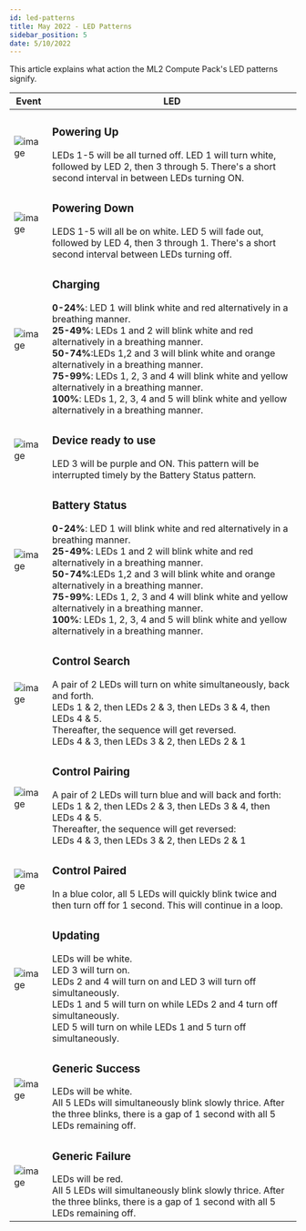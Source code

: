 ```yaml
---
id: led-patterns
title: May 2022 - LED Patterns
sidebar_position: 5
date: 5/10/2022
---
```



This article explains what action the ML2 Compute Pack's LED patterns signify.

| Event | LED   |
|-------|-------|
| ![image](/img/led-images/powerup.png)    | <h3>Powering Up</h3> LEDs 1-5 will be all turned off. LED 1 will turn white, followed by LED 2, then 3 through 5.  There's a short second interval in between LEDs turning ON.|
|![image](/img/led-images/powerdown.png)      | <h3>Powering Down</h3> LEDS 1-5 will all be on white. LED 5 will fade out, followed by LED 4, then 3 through 1. There's a short second interval between LEDs turning off. |
|![image](/img/led-images/charging.png)     |  <h3> Charging</h3> **0-24%**: LED 1 will blink white and red alternatively in a breathing manner. <br />  **25-49%**: LEDs 1 and 2 will blink white and red alternatively in a breathing manner. <br /> **50-74%**:LEDs 1,2 and 3 will blink white and orange alternatively in a breathing manner. <br /> **75-99%**: LEDs 1, 2, 3 and 4 will blink white and yellow alternatively in a breathing manner. <br /> **100%**: LEDs 1, 2, 3, 4 and 5 will blink white and yellow alternatively in a breathing manner.|
|![image](/img/led-images/deviceready.png)  | <h3>Device ready to use</h3> LED 3 will be purple and ON. This pattern will be interrupted timely by the Battery Status pattern. |
| ![image](/img/led-images/batterystatus.png)  | <h3>Battery Status</h3>**0-24%**: LED 1 will blink white and red alternatively in a breathing manner. <br /> **25-49%**: LEDs 1 and 2 will blink white and red alternatively in a breathing manner. <br /> **50-74%**:LEDs 1,2 and 3 will blink white and orange alternatively in a breathing manner.<br /> **75-99%**: LEDs 1, 2, 3 and 4 will blink white and yellow alternatively in a breathing manner. <br /> **100%**: LEDs 1, 2, 3, 4 and 5 will blink white and yellow alternatively in a breathing manner.|
|![image](/img/led-images/controlsearch.jpeg)  | <h3>Control Search</h3> A pair of 2 LEDs will turn on white simultaneously, back and forth. <br /> LEDs 1 & 2, then LEDs 2 & 3, then LEDs 3 & 4, then LEDs 4 & 5. <br />Thereafter, the sequence will get reversed. <br /> LEDs 4 & 3, then LEDs 3 & 2, then LEDs 2 & 1|
|![image](/img/led-images/controlpairing.jpeg)  | <h3>Control Pairing</h3> A pair of 2 LEDs will turn blue and will back and forth: <br /> LEDs 1 & 2, then LEDs 2 & 3, then LEDs 3 & 4, then LEDs 4 & 5. <br /> Thereafter, the sequence will get reversed: <br /> LEDs 4 & 3, then LEDs 3 & 2, then LEDs 2 & 1|
|![image](/img/led-images/controlpaired.jpeg)  | <h3>Control Paired</h3> In a blue color, all 5 LEDs will quickly blink twice and then turn off for 1 second. This will continue in a loop.|
|![image](/img/led-images/updating.png)  | <h3>Updating</h3> LEDs will be white. <br /> LED 3 will turn on. <br /> LEDs 2 and 4 will turn on and LED 3 will turn off simultaneously. <br /> LEDs 1 and 5 will turn on while LEDs 2 and 4 turn off simultaneously. <br /> LED 5 will turn on while LEDs 1 and 5 turn off simultaneously. |
|![image](/img/led-images/success.jpeg)  | <h3>Generic Success</h3> LEDs will be white. <br /> All 5 LEDs will simultaneously blink slowly thrice. After the three blinks, there is a gap of 1 second with all 5 LEDs remaining off.|
|![image](/img/led-images/failure.jpeg)  |<h3>Generic Failure</h3> LEDs will be red. <br /> All 5 LEDs will simultaneously blink slowly thrice. After the three blinks, there is a gap of 1 second with all 5 LEDs remaining off.|
